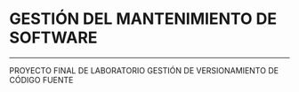 # GESTIÓN DEL MANTENIMIENTO DE SOFTWARE 
----------------------------------------------

PROYECTO FINAL DE LABORATORIO
GESTIÓN DE VERSIONAMIENTO DE CÓDIGO FUENTE
